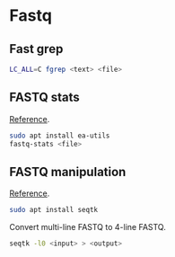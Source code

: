 # Fastq

## Fast grep

```bash
LC_ALL=C fgrep <text> <file>
```

## FASTQ stats

[Reference](https://expressionanalysis.github.io/ea-utils/).

```bash
sudo apt install ea-utils
fastq-stats <file>
```

## FASTQ manipulation

[Reference](https://github.com/lh3/seqtk).

```bash
sudo apt install seqtk
```

Convert multi-line FASTQ to 4-line FASTQ.

```bash
seqtk -l0 <input> > <output>
```
